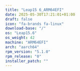 ```yaml
---
title: "Leap15 6_ARM64EFI"
date: 2025-05-30T17:21:01+01:00
draft: false
icon: "fa-brands fa-linux"
download-base: "/"
os: "Leap15.6"
os_weight: 42
machine: "ARM64EFI"
arch: "aarch64"
rpm_version: "5.1.0"
rpm_release: "0"
installer_patch: ""
---
```

